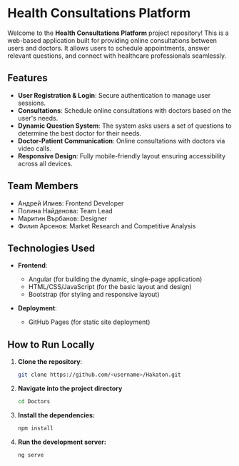 # Health Consultations Platform

Welcome to the **Health Consultations Platform** project repository! This is a web-based application built for providing online consultations between users and doctors. It allows users to schedule appointments, answer relevant questions, and connect with healthcare professionals seamlessly.

## Features

- **User Registration & Login**: Secure authentication to manage user sessions.
- **Consultations**: Schedule online consultations with doctors based on the user's needs.
- **Dynamic Question System**: The system asks users a set of questions to determine the best doctor for their needs.
- **Doctor-Patient Communication**: Online consultations with doctors via video calls.
- **Responsive Design**: Fully mobile-friendly layout ensuring accessibility across all devices.

## Team Members

- Андрей Илиев: Frontend Developer
- Полина Найденова: Team Lead
- Маритин Върбанов: Designer
- Филип Арсенов: Market Research and Competitive Analysis

## Technologies Used

- **Frontend**:

  - Angular (for building the dynamic, single-page application)
  - HTML/CSS/JavaScript (for the basic layout and design)
  - Bootstrap (for styling and responsive layout)

- **Deployment**:
  - GitHub Pages (for static site deployment)

## How to Run Locally

1. **Clone the repository**:
   ```bash
   git clone https://github.com/<username>/Hakaton.git
   ```
2. **Navigate into the project directory**
   ```bash
   cd Doctors
   ```
3. **Install the dependencies:**
   ```bash
   npm install
   ```
4. **Run the development server:**
   ```bash
   ng serve
   ```
